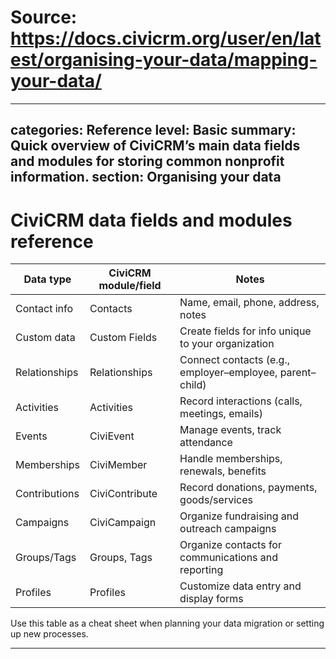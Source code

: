 # Source: https://docs.civicrm.org/user/en/latest/organising-your-data/mapping-your-data/

---
categories: Reference
level: Basic
summary: Quick overview of CiviCRM’s main data fields and modules for storing common nonprofit information.
section: Organising your data
---

# CiviCRM data fields and modules reference

| Data type           | CiviCRM module/field           | Notes                                                                 |
|---------------------|-------------------------------|-----------------------------------------------------------------------|
| Contact info        | Contacts                      | Name, email, phone, address, notes                                    |
| Custom data         | Custom Fields                 | Create fields for info unique to your organization                    |
| Relationships       | Relationships                 | Connect contacts (e.g., employer–employee, parent–child)              |
| Activities          | Activities                    | Record interactions (calls, meetings, emails)                         |
| Events              | CiviEvent                     | Manage events, track attendance                                       |
| Memberships         | CiviMember                    | Handle memberships, renewals, benefits                                |
| Contributions       | CiviContribute                | Record donations, payments, goods/services                            |
| Campaigns           | CiviCampaign                  | Organize fundraising and outreach campaigns                           |
| Groups/Tags         | Groups, Tags                  | Organize contacts for communications and reporting                    |
| Profiles            | Profiles                      | Customize data entry and display forms                                |

Use this table as a cheat sheet when planning your data migration or setting up new processes.

---